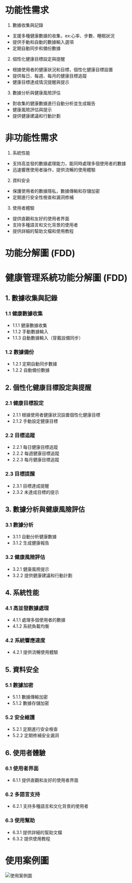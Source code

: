 # 功能性需求

1. 數據收集與記錄
 * 支援多種健康數據的收集，ex:心率、步數、睡眠狀況
 * 提供手動和自動的數據輸入選項
 * 定期自動同步和備份數據
2. 個性化健康目標設定與提醒
 * 根據使用者的健康狀況和目標，個性化健康目標設置
 * 提供每日、每週、每月的健康目標追蹤
 * 健康目標達成情況提醒與提示

3. 數據分析與健康風險評估
 * 對收集的健康數據進行自動分析並生成報告
 * 健康風險評估與提示
 * 提供健康建議和行動計劃

# 非功能性需求
1. 系統性能
 * 支持高並發的數據處理能力，能同時處理多個使用者的數據
 * 迅速響應使用者操作，提供流暢的使用體驗
2. 資料安全
* 保護使用者的數據隱私，數據傳輸和存儲加密
* 定期進行安全性檢查和漏洞修補
3. 使用者體驗
* 提供直觀和友好的使用者界面
* 支持多種語言和文化背景的使用者
* 提供詳細的幫助文檔和使用教程

# 功能分解圖 (FDD)

# 健康管理系統功能分解圖 (FDD)

## 1. 數據收集與記錄
### 1.1 健康數據收集
- 1.1.1 健康數據收集
- 1.1.2 手動數據輸入
- 1.1.3 自動數據輸入（穿戴設備同步）

### 1.2 數據備份
- 1.2.1 定期自動同步數據
- 1.2.2 自動備份數據

## 2. 個性化健康目標設定與提醒
### 2.1 健康目標設定
- 2.1.1 根據使用者健康狀況設置個性化健康目標
- 2.1.2 手動設定健康目標

### 2.2 目標追蹤
- 2.2.1 每日健康目標追蹤
- 2.2.2 每週健康目標追蹤
- 2.2.3 每月健康目標追蹤

### 2.3 目標提醒
- 2.3.1 目標達成提醒
- 2.3.2 未達成目標的提示

## 3. 數據分析與健康風險評估
### 3.1 數據分析
- 3.1.1 自動分析健康數據
- 3.1.2 生成健康報告

### 3.2 健康風險評估
- 3.2.1 健康風險提示
- 3.2.2 提供健康建議和行動計劃

## 4. 系統性能
### 4.1 高並發數據處理
- 4.1.1 處理多個使用者的數據
- 4.1.2 系統負載均衡

### 4.2 系統響應速度
- 4.2.1 提供流暢使用體驗

## 5. 資料安全
### 5.1 數據加密
- 5.1.1 數據傳輸加密
- 5.1.2 數據存儲加密

### 5.2 安全維護
- 5.2.1 定期進行安全檢查
- 5.2.2 定期修補安全漏洞

## 6. 使用者體驗
### 6.1 使用者界面
- 6.1.1 提供直觀和友好的使用者界面

### 6.2 多語言支持
- 6.2.1 支持多種語言和文化背景的使用者

### 6.3 使用幫助
- 6.3.1 提供詳細的幫助文檔
- 6.3.2 提供使用教程




# 使用案例圖

![使用案例圖](01.jpg)
